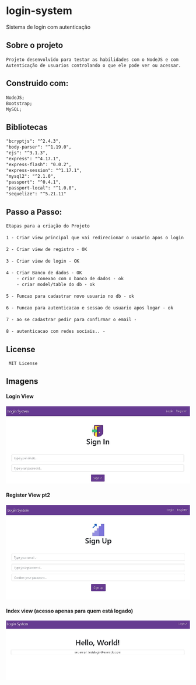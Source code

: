# login-system
 Sistema de login com autenticação

## Sobre o projeto
    Projeto desenvolvido para testar as habilidades com o NodeJS e com Autenticação de usuarios controlando o que ele pode ver ou acessar.
    
## Construido com:
    NodeJS;
    Bootstrap;
    MySQL;
    

## Bibliotecas
    "bcryptjs": "^2.4.3",
    "body-parser": "^1.19.0",
    "ejs": "^3.1.3",
    "express": "^4.17.1",
    "express-flash": "0.0.2",
    "express-session": "^1.17.1",
    "mysql2": "^2.1.0",
    "passport": "^0.4.1",
    "passport-local": "^1.0.0",
    "sequelize": "^5.21.11"
    

## Passo a Passo:

    Etapas para a criação do Projeto
    
    1 - Criar view principal que vai redirecionar o usuario apos o login

    2 - Criar view de registro - OK

    3 - Criar view de login - OK

    4 - Criar Banco de dados - OK
        - criar conexao com o banco de dados - ok
        - criar model/table do db - ok

    5 - Funcao para cadastrar novo usuario no db - ok

    6 - Funcao para autenticacao e sessao de usuario apos logar - ok

    7 - ao se cadastrar pedir para confirmar o email - 

    8 - autenticacao com redes sociais.. -

## License
     MIT License
     
## Imagens

#### Login View
 ![Home](https://github.com/GabrielBrotas/login-system/blob/master/public/img/login.JPG)


#### Register View pt2
 ![tabelas](https://github.com/GabrielBrotas/login-system/blob/master/public/img/register.JPG)
 
 
#### Index view (acesso apenas para quem está logado)
 ![index](https://github.com/GabrielBrotas/login-system/blob/master/public/img/index.JPG)
